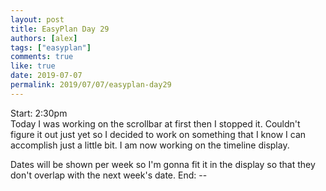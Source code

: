 ```yaml
---
layout: post
title: EasyPlan Day 29
authors: [alex]
tags: ["easyplan"]
comments: true
like: true
date: 2019-07-07
permalink: 2019/07/07/easyplan-day29
---
```

Start: 2:30pm  
Today I was working on the scrollbar at first then I stopped it. Couldn't figure it out just yet so I decided to work on something that I know I can accomplish just a little bit. I am now working on the timeline display.

Dates will be shown per week so I'm gonna fit it in the display so that they don't overlap with the next week's date.
End: --
